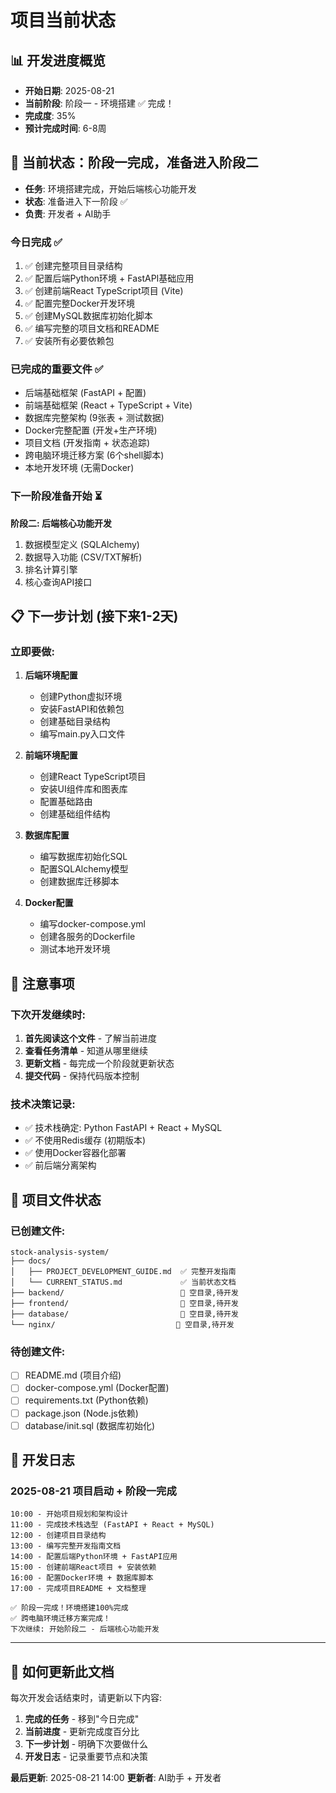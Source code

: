 # 项目当前状态

## 📊 开发进度概览
- **开始日期**: 2025-08-21
- **当前阶段**: 阶段一 - 环境搭建 ✅ 完成！  
- **完成度**: 35%
- **预计完成时间**: 6-8周

## 🎯 当前状态：阶段一完成，准备进入阶段二
- **任务**: 环境搭建完成，开始后端核心功能开发
- **状态**: 准备进入下一阶段 ✅
- **负责**: 开发者 + AI助手

### 今日完成 ✅
1. ✅ 创建完整项目目录结构
2. ✅ 配置后端Python环境 + FastAPI基础应用
3. ✅ 创建前端React TypeScript项目 (Vite)
4. ✅ 配置完整Docker开发环境
5. ✅ 创建MySQL数据库初始化脚本
6. ✅ 编写完整的项目文档和README
7. ✅ 安装所有必要依赖包

### 已完成的重要文件 ✅
- 后端基础框架 (FastAPI + 配置)
- 前端基础框架 (React + TypeScript + Vite)
- 数据库完整架构 (9张表 + 测试数据)
- Docker完整配置 (开发+生产环境)
- 项目文档 (开发指南 + 状态追踪)
- 跨电脑环境迁移方案 (6个shell脚本)
- 本地开发环境 (无需Docker)

### 下一阶段准备开始 ⏳
**阶段二: 后端核心功能开发**
1. 数据模型定义 (SQLAlchemy)
2. 数据导入功能 (CSV/TXT解析)
3. 排名计算引擎
4. 核心查询API接口

## 📋 下一步计划 (接下来1-2天)

### 立即要做:
1. **后端环境配置**
   - 创建Python虚拟环境
   - 安装FastAPI和依赖包
   - 创建基础目录结构
   - 编写main.py入口文件

2. **前端环境配置** 
   - 创建React TypeScript项目
   - 安装UI组件库和图表库
   - 配置基础路由
   - 创建基础组件结构

3. **数据库配置**
   - 编写数据库初始化SQL
   - 配置SQLAlchemy模型
   - 创建数据库迁移脚本

4. **Docker配置**
   - 编写docker-compose.yml
   - 创建各服务的Dockerfile
   - 测试本地开发环境

## 🚨 注意事项

### 下次开发继续时:
1. **首先阅读这个文件** - 了解当前进度
2. **查看任务清单** - 知道从哪里继续
3. **更新文档** - 每完成一个阶段就更新状态
4. **提交代码** - 保持代码版本控制

### 技术决策记录:
- ✅ 技术栈确定: Python FastAPI + React + MySQL
- ✅ 不使用Redis缓存 (初期版本)
- ✅ 使用Docker容器化部署
- ✅ 前后端分离架构

## 📂 项目文件状态

### 已创建文件:
```
stock-analysis-system/
├── docs/
│   ├── PROJECT_DEVELOPMENT_GUIDE.md  ✅ 完整开发指南
│   └── CURRENT_STATUS.md             ✅ 当前状态文档
├── backend/                          📁 空目录,待开发
├── frontend/                         📁 空目录,待开发  
├── database/                         📁 空目录,待开发
└── nginx/                           📁 空目录,待开发
```

### 待创建文件:
- [ ] README.md (项目介绍)
- [ ] docker-compose.yml (Docker配置)
- [ ] requirements.txt (Python依赖)
- [ ] package.json (Node.js依赖)
- [ ] database/init.sql (数据库初始化)

## 💬 开发日志

### 2025-08-21 项目启动 + 阶段一完成
```
10:00 - 开始项目规划和架构设计
11:00 - 完成技术栈选型 (FastAPI + React + MySQL)
12:00 - 创建项目目录结构
13:00 - 编写完整开发指南文档
14:00 - 配置后端Python环境 + FastAPI应用
15:00 - 创建前端React项目 + 安装依赖
16:00 - 配置Docker环境 + 数据库脚本
17:00 - 完成项目README + 文档整理

✅ 阶段一完成！环境搭建100%完成
✅ 跨电脑环境迁移方案完成！
下次继续: 开始阶段二 - 后端核心功能开发
```

---

## 🔄 如何更新此文档

每次开发会话结束时，请更新以下内容:
1. **完成的任务** - 移到"今日完成"
2. **当前进度** - 更新完成度百分比  
3. **下一步计划** - 明确下次要做什么
4. **开发日志** - 记录重要节点和决策

**最后更新**: 2025-08-21 14:00
**更新者**: AI助手 + 开发者